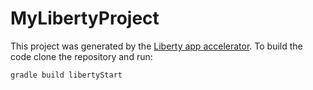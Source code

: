 # MyLibertyProject

This project was generated by the [Liberty app accelerator](http://liberty-app-accelerator.wasdev.developer.ibm.com/start/api/). To build the code clone the repository and run:

```
gradle build libertyStart
```